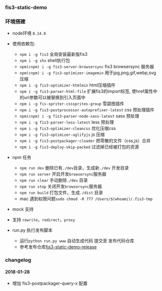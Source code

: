 ### fis3-static-demo

### 环境搭建
- node环境 `8.14.0`
- 使用依赖包:
  - `npm i -g fis3` 全局安装最新版fis3
  - `npm i -g shx` shell执行包
  - `npm(cnpm) i -g fis3-server-browsersync` fis3 browsersync 服务器
  - `npm(cnpm) i -g fis3-optimizer-imagemin` 用于jpg,png,gif,webp,svg 压缩
  - `npm i -g fis3-optimizer-htmlmin` html压缩插件
  - `npm i -g fis3-parser-html-file` 扩展fis3的import标签, 使href属性中的uri参数可以被替换到引入页面中
  - `npm i -g fis-spriter-csssprites-group` 雪碧图插件
  - `npm i -g fis3-postprocessor-autoprefixer-latest`  css 预处理插件
  - `npm(cnpm) i -g fis3-parser-node-sass-latest`  sass 预处理
  - `npm i -g fis3-parser-less-latest`  less 预处理
  - `npm i -g fis3-optimizer-cleancss` 优化压缩css
  - `npm i -g fis3-optimizer-uglifyjs` js 压缩
  - `npm i -g fis3-postpackager-cloader` 把零散的文件（css,js）合并
  - `npm i -g fis3-deploy-skip-packed` 过滤掉已经被打包的资源

- npm 任务
  - `npm run dev` 删除已有`./dev`目录，生成新`./dev` 开发目录
  - `npm run server` 开启开发`browsersync`服务器
  - `npm run clear` 手动删除`./dev` 目录
  - `npm run stop` 关闭开发`browsersync`服务器
  - `npm run build` 打包文件，生成`./dist` 目录
  - mac 遇到权限问题`sudo chmod -R 777 /Users/$(whoami)/.fis3-tmp`
  
- mock 支持 
 - 支持 `rewrite`，`redirect`，`proxy`
  
- run.py 执行发布脚本
  - 运行`python run.py www` 自动生成代码 提交至 发布代码仓库
  - 参考发布仓库[fis3-static-demo-release](https://github.com/xmllein/fis3-static-demo-release)

### changelog
#### 2018-01-28
- 增加 fis3-postpackager-query-x 配置

  
  
  

  
